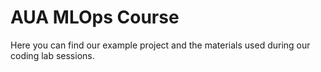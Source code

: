 # AUA MLOps Course

Here you can find our example project and the materials used during our coding lab sessions.
